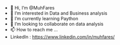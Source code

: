 - 👋 Hi, I’m @MuhFares
- 👀 I’m interested in Data and Business analysis 
- 🌱 I’m currently learning Paython
- 💞️ I’m looking to collaborate on data analysis
- 📫 How to reach me ...
- LinkedIn : https://www.linkedin.com/in/muhfares/

<!---
MuhFares/MuhFares is a ✨ special ✨ repository because its `README.md` (this file) appears on your GitHub profile.
You can click the Preview link to take a look at your changes.
--->
